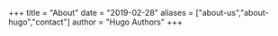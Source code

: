 +++
title = "About"
date = "2019-02-28"
aliases = ["about-us","about-hugo","contact"]
author = "Hugo Authors"
+++





